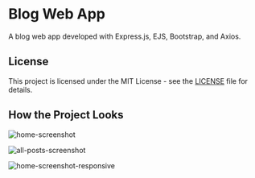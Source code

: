 # Blog Web App

A blog web app developed with Express.js, EJS, Bootstrap, and Axios.

## License

This project is licensed under the MIT License - see the [LICENSE](LICENSE) file for details.

## How the Project Looks

![home-screenshot](https://github.com/user-attachments/assets/344c93fa-6fb0-4ef3-9ef4-b3044ddf2121)

![all-posts-screenshot](https://github.com/user-attachments/assets/dcff723a-a541-4de9-9d79-9eff6b7710b0)

![home-screenshot-responsive](https://github.com/user-attachments/assets/ed62451b-fd93-469b-8b39-87371befd3c7)
